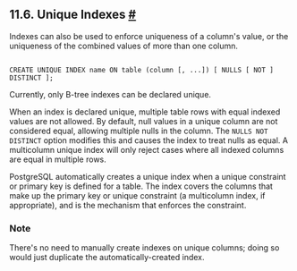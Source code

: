 ## 11.6. Unique Indexes [#](#INDEXES-UNIQUE)

Indexes can also be used to enforce uniqueness of a column's value, or the uniqueness of the combined values of more than one column.

```

CREATE UNIQUE INDEX name ON table (column [, ...]) [ NULLS [ NOT ] DISTINCT ];
```

Currently, only B-tree indexes can be declared unique.

When an index is declared unique, multiple table rows with equal indexed values are not allowed. By default, null values in a unique column are not considered equal, allowing multiple nulls in the column. The `NULLS NOT DISTINCT` option modifies this and causes the index to treat nulls as equal. A multicolumn unique index will only reject cases where all indexed columns are equal in multiple rows.

PostgreSQL automatically creates a unique index when a unique constraint or primary key is defined for a table. The index covers the columns that make up the primary key or unique constraint (a multicolumn index, if appropriate), and is the mechanism that enforces the constraint.

### Note

There's no need to manually create indexes on unique columns; doing so would just duplicate the automatically-created index.